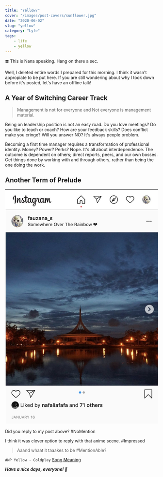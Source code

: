 ```yaml
---
title: "Yellow?"
cover: "/images/post-covers/sunflower.jpg"
date: "2020-06-02"
slug: "yellow"
category: "Lyfe"
tags:
    - life
    - yellow
---
```

☎️ This is Nana speaking. Hang on there a sec.

Well, I deleted entire words I prepared for this morning. I think it wasn't appropiate to be put here. If you are still wondering about why I took down before it's posted, let's have an offline talk!

## A Year of Switching Career Track

> Management is not for everyone and Not everyone is management material.

Being on leadership position is not an easy road. Do you love meetings? Do you like to teach or coach? How are your feedback skills? Does conflict make you cringe? Will you answer NO? It's always people problem.

Becoming a first time manager requires a transformation of professional identity. Money? Power? Perks? Nope. It's all about interdependence. The outcome is dependent on others; direct reports, peers, and our own bosses. Get things done by working with and through others, rather than being the one doing the work.

## Another Term of Prelude

[![@fauzana_s Instagram's](/images/post-images/fauzana_s_instagrams.jpg "@fauzana_s Instagram's")](https://www.instagram.com/fauzana_s)

Did you reply to my post above? #NoMention

I think it was clever option to reply with that anime scene. #Impressed

> Aaand whaat it taaakes to be #MentionAble?

`#NP Yellow - Coldplay` [Song Meaning](https://justrandomthings.com/2017/07/02/coldplay-yellow-lyrics-review-song-meaning/)

__*Have a nice days, everyone! 🎉*__
